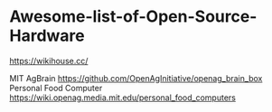 # Awesome-list-of-Open-Source-Hardware

https://wikihouse.cc/

MIT 
    AgBrain
        https://github.com/OpenAgInitiative/openag_brain_box
    Personal Food Computer
        https://wiki.openag.media.mit.edu/personal_food_computers
